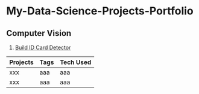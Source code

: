 # My-Data-Science-Projects-Portfolio

## Computer Vision
1. [Build ID Card Detector](https://github.com/MaxMA2000/My-Data-Science-Projects-Portfolio/blob/main/project-build-ID-card-detector/ID%20Card%20Tampering.ipynb)


| Projects | Tags | Tech Used |
| --- | --- | --- |
| xxx | aaa | aaa |
| xxx | aaa | aaa |

